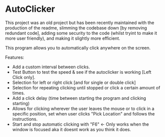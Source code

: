 # AutoClicker

This project was an old project but has been recently maintained with the production of the readme, slimming the codebase down [by removing redundant code], adding some security to the code (whilst tryint to make it more user friendly), and making it slightly more efficient. 

This program allows you to automatically click anywhere on the screen. 

Features:
- Add a custom interval between clicks.
- Test Button to test the speed & see if the autoclicker is working [Left Click only].
- Selection for left or right click [and for single or double click]
- Selection for repeating clicking until stopped or click a certain amount of times.
- Add a click delay (time between starting the program and clicking starting)
- Allows for clicking wherever the user leaves the mouse or to click in a specific position, set when user clicks "Pick Location" and follows the instructions.
- Start and stop automatic clicking with "F6" <- Only works when the window is focused aka it doesnt work as you think it does.
